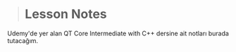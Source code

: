 > # Lesson Notes



Udemy'de yer alan QT Core Intermediate with C++ dersine ait notları burada tutacağım.





